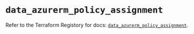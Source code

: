 # `data_azurerm_policy_assignment`

Refer to the Terraform Registory for docs: [`data_azurerm_policy_assignment`](https://registry.terraform.io/providers/hashicorp/azurerm/3.85.0/docs/data-sources/policy_assignment).
